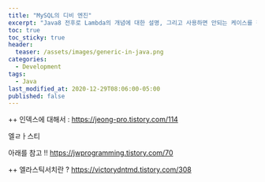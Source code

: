 ```yaml
---
title: "MySQL의 디비 엔진"
excerpt: "Java8 전후로 Lambda의 개념에 대한 설명, 그리고 사용하면 안되는 케이스를 정리"
toc: true
toc_sticky: true
header:
  teaser: /assets/images/generic-in-java.png
categories:
  - Development 
tags:
  - Java
last_modified_at: 2020-12-29T08:06:00-05:00
published: false
---
```


++ 인덱스에 대해서 :
https://jeong-pro.tistory.com/114


엘ㄹㅏ스티 

아래를 참고 !!
https://jwprogramming.tistory.com/70


++ 엘라스틱서치란 ?
https://victorydntmd.tistory.com/308